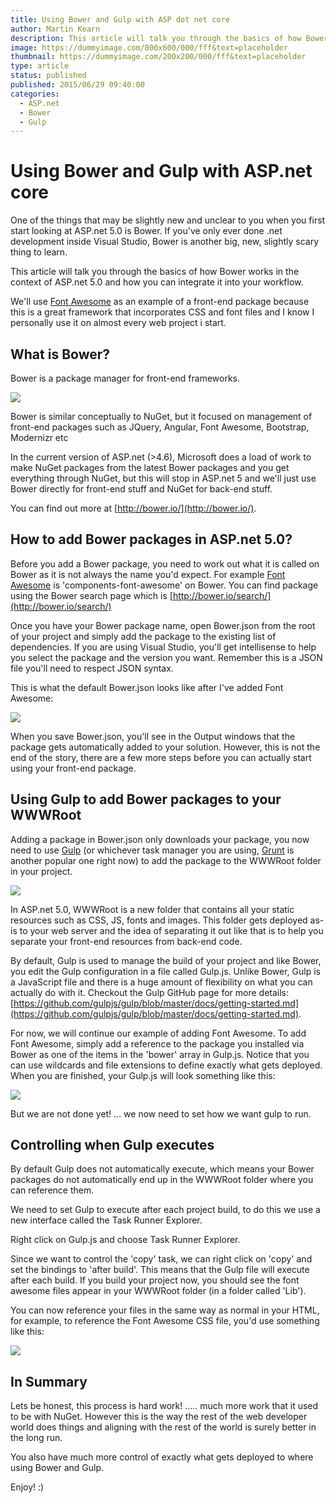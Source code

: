 ```yaml
---
title: Using Bower and Gulp with ASP dot net core
author: Martin Kearn
description: This article will talk you through the basics of how Bower works in the context of ASP.net 5.0 and how you can integrate it into your workflow
image: https://dummyimage.com/800x600/000/fff&text=placeholder
thumbnail: https://dummyimage.com/200x200/000/fff&text=placeholder
type: article
status: published
published: 2015/06/29 09:40:00
categories: 
  - ASP.net
  - Bower
  - Gulp
---
```


# Using Bower and Gulp with ASP.net core

One of the things that may be slightly new and unclear to you when you first start looking at ASP.net 5.0 is Bower. If you've only ever done .net development inside Visual Studio, Bower is another big, new, slightly scary thing to learn.

This article will talk you through the basics of how Bower works in the context of ASP.net 5.0 and how you can integrate it into your workflow.

We'll use [Font Awesome](http://fortawesome.github.io/Font-Awesome/) as an example of a front-end package because this is a great framework that incorporates CSS and font files and I know I personally use it on almost every web project i start.

## What is Bower?

Bower is a package manager for front-end frameworks.

[![](https://msdnshared.blob.core.windows.net/media/MSDNBlogsFS/prod.evol.blogs.msdn.com/CommunityServer.Blogs.Components.WeblogFiles/00/00/00/56/73/3716.bower-logo.png)](http://bower.io/)

Bower is similar conceptually to NuGet, but it focused on management of front-end packages such as JQuery, Angular, Font Awesome, Bootstrap, Modernizr etc

In the current version of ASP.net (>4.6), Microsoft does a load of work to make NuGet packages from the latest Bower packages and you get everything through NuGet, but this will stop in ASP.net 5 and we'll just use Bower directly for front-end stuff and NuGet for back-end stuff.

You can find out more at [http://bower.io/](http://bower.io/).

## How to add Bower packages in ASP.net 5.0?

Before you add a Bower package, you need to work out what it is called on Bower as it is not always the name you'd expect. For example [Font Awesome](http://fortawesome.github.io/Font-Awesome/) is 'components-font-awesome' on Bower. You can find package using the Bower search page which is [http://bower.io/search/](http://bower.io/search/)

Once you have your Bower package name, open Bower.json from the root of your project and simply add the package to the existing list of dependencies. If you are using Visual Studio, you'll get intellisense to help you select the package and the version you want. Remember this is a JSON file you'll need to respect JSON syntax.

This is what the default Bower.json looks like after I've added Font Awesome:

[![](https://msdnshared.blob.core.windows.net/media/MSDNBlogsFS/prod.evol.blogs.msdn.com/CommunityServer.Blogs.Components.WeblogFiles/00/00/00/56/73/1122.Bower-json.PNG)](https://msdnshared.blob.core.windows.net/media/MSDNBlogsFS/prod.evol.blogs.msdn.com/CommunityServer.Blogs.Components.WeblogFiles/00/00/00/56/73/1122.Bower-json.PNG)

When you save Bower.json, you'll see in the Output windows that the package gets automatically added to your solution. However, this is not the end of the story, there are a few more steps before you can actually start using your front-end package.

## Using Gulp to add Bower packages to your WWWRoot

Adding a package in Bower.json only downloads your package, you now need to use [Gulp](http://gulpjs.com/) (or whichever task manager you are using, [Grunt](http://gruntjs.com/) is another popular one right now) to add the package to the WWWRoot folder in your project.

[![](https://msdnshared.blob.core.windows.net/media/MSDNBlogsFS/prod.evol.blogs.msdn.com/CommunityServer.Blogs.Components.WeblogFiles/00/00/00/56/73/4370.Gulp.jpg)](https://msdnshared.blob.core.windows.net/media/MSDNBlogsFS/prod.evol.blogs.msdn.com/CommunityServer.Blogs.Components.WeblogFiles/00/00/00/56/73/4370.Gulp.jpg)

In ASP.net 5.0, WWWRoot is a new folder that contains all your static resources such as CSS, JS, fonts and images. This folder gets deployed as-is to your web server and the idea of separating it out like that is to help you separate your front-end resources from back-end code.

By default, Gulp is used to manage the build of your project and like Bower, you edit the Gulp configuration in a file called Gulp.js. Unlike Bower, Gulp is a JavaScript file and there is a huge amount of flexibility on what you can actually do with it. Checkout the Gulp GitHub page for more details: [https://github.com/gulpjs/gulp/blob/master/docs/getting-started.md](https://github.com/gulpjs/gulp/blob/master/docs/getting-started.md).

For now, we will continue our example of adding Font Awesome. To add Font Awesome, simply add a reference to the package you installed via Bower as one of the items in the 'bower' array in Gulp.js. Notice that you can use wildcards and file extensions to define exactly what gets deployed. When you are finished, your Gulp.js will look something like this:

[![](https://msdnshared.blob.core.windows.net/media/MSDNBlogsFS/prod.evol.blogs.msdn.com/CommunityServer.Blogs.Components.WeblogFiles/00/00/00/56/73/6114.Gulp-js.PNG)](https://msdnshared.blob.core.windows.net/media/MSDNBlogsFS/prod.evol.blogs.msdn.com/CommunityServer.Blogs.Components.WeblogFiles/00/00/00/56/73/6114.Gulp-js.PNG)

 But we are not done yet! ... we now need to set how we want gulp to run.

## Controlling when Gulp executes

By default Gulp does not automatically execute, which means your Bower packages do not automatically end up in the WWWRoot folder where you can reference them.

We need to set Gulp to execute after each project build, to do this we use a new interface called the Task Runner Explorer.

Right click on Gulp.js and choose Task Runner Explorer.

Since we want to control the 'copy' task, we can right click on 'copy' and set the bindings to 'after build'. This means that the Gulp file will execute after each build. If you build your project now, you should see the font awesome files appear in your WWWRoot folder (in a folder called 'Lib').

You can now reference your files in the same way as normal in your HTML, for example, to reference the Font Awesome CSS file, you'd use something like this:

[![](https://msdnshared.blob.core.windows.net/media/MSDNBlogsFS/prod.evol.blogs.msdn.com/CommunityServer.Blogs.Components.WeblogFiles/00/00/00/56/73/0410.RefFontAwesome.PNG)](https://msdnshared.blob.core.windows.net/media/MSDNBlogsFS/prod.evol.blogs.msdn.com/CommunityServer.Blogs.Components.WeblogFiles/00/00/00/56/73/0410.RefFontAwesome.PNG)

## In Summary

Lets be honest, this process is hard work! ..... much more work that it used to be with NuGet. However this is the way the rest of the web developer world does things and aligning with the rest of the world is surely better in the long run.

You also have much more control of exactly what gets deployed to where using Bower and Gulp.

Enjoy! :)
